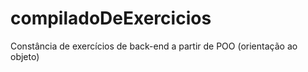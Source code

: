 # compiladoDeExercicios
Constância de exercícios de back-end a partir de POO (orientação ao objeto)
